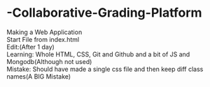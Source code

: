 # -Collaborative-Grading-Platform
Making a Web Application
<br>
Start File from index.html
<br>
Edit:(After 1 day)
<br>
Learning: Whole HTML, CSS, Git and Github and a bit of JS and Mongodb(Although not used)
<br>
Mistake: Should have made a single css file and then keep diff class names(A BIG Mistake)

